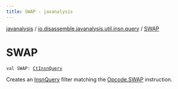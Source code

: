 ```yaml
---
title: SWAP - javanalysis
---
```


[javanalysis](../index.html) / [io.disassemble.javanalysis.util.insn.query](index.html) / [SWAP](./-s-w-a-p.html)

# SWAP

`val SWAP: `[`CtInsnQuery`](-ct-insn-query/index.html)

Creates an [InsnQuery](-insn-query/index.html) filter matching the [Opcode.SWAP](#) instruction.

